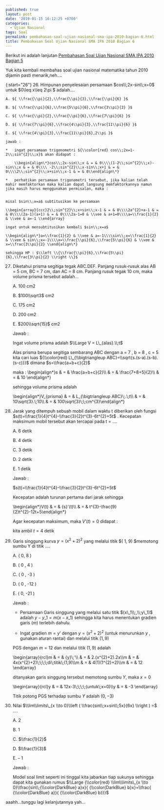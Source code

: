 ```yaml
---
published: true
layout: post
date: '2019-01-15 16:12:25 +0700'
categories:
  - Ujian Nasional
tags: Soal
permalink: pembahasan-soal-ujian-nasional-sma-ipa-2010-bagian-6.html
title: Pembahasan Soal Ujian Nasional SMA IPA 2010 Bagian 6
---
```

Berikut ini adalah lanjutan [Pembahasan Soal Ujian Nasional SMA IPA 2010 Bagian 5]({{site.baseurl}}/pembahasan-soal-ujian-nasional-sma-ipa-2010-bagian-5.html)

Yuk kita kembali membahas soal ujian nasional matematika tahun 2010 dijamin pasti menarik,neh….

{:start="26"}
26. Himpunan penyelesaian persamaan $cos\\;2x-sin\\;x=0$ untuk $0\\leq x\\leq 2\\pi $ adalah….
    
    A. ${ \\frac{\\pi}{2},\\frac{\\pi}{3},\\frac{\\pi}{6} }$
    
    B. ${ \\frac{\\pi}{6},\\frac{5\\pi}{6},\\frac{3\\pi}{2} }$
    
    C. ${ \\frac{\\pi}{2},\\frac{\\pi}{6},\\frac{7\\pi}{6} }$
    
    D. ${ \\frac{7\\pi}{6},\\frac{4\\pi}{3},\\frac{11\\pi}{6} }$
    
    E. ${ \\frac{4\\pi}{3},\\frac{11\\pi}{6},2\\pi }$
    
    jawab :
    
    *   ingat persamaan trigonometri ${\\color{red} cos\\;2x=1-2\\;sin^{2}\\;x}$ akan didapat :
        
        \\begin{align\*}cos\\;2x-sin\\;x & = & 0\\\\(1-2\\;sin^{2}\\;x)-sin\\;x & = & 0\\\\ -2\\;sin^{2}\\;x-sin\\;x+1 & = & 0\\\\2\\;sin^{2}\\;x+sin\\;x-1 & = & 0\\end{align\*}
        
    *   perhatikan persamaan trigonometri tersebut, jika kalian telah mahir memfaktorkan maka kalian dapat langsung memfaktorkannya namun jika masih harus menggunakan permisalan, maka :
        
    
    misal $sin\\;x=a$ subtitusikan ke persamaan
    
    \\begin{array}{ccc}2\\;sin^{2}\\;x+sin\\;x-1 & = & 0\\\\2a^{2}+a-1 & = & 0\\\\(2a-1)(a+1) & = & 0\\\\2a-1=0 & \\vee & a+1=0\\\\a=\\frac{1}{2} & \\vee & a=-1 \\end{array}
    
    ingat untuk mensubtitusikan kembali $sin\\;x=a$
    
    \\begin{align\*}a=\\frac{1}{2} & \\vee & a=-1\\\\sin\\;x=\\frac{1}{2} & \\vee & sin\\;x=-1\\\\x=\\frac{\\pi}{6},\\frac{5\\pi}{6} & \\vee & x=\\frac{3\\pi}{2} \\end{align\*}
    
    sehingga HP : $\\left \\{\\frac{\\pi}{6},\\frac{5\\pi}{6},\\frac{3\\pi}{2} \\right \\}$
    
27. Diketahui prisma segitiga tegak ABC.DEF. Panjang rusuk-rusuk alas AB = 5 cm, BC = 7 cm, dan AC = 8 cm. Panjang rusuk tegak 10 cm, maka volume prisma tersebut adalah…
    
    A. 100 cm2
    
    B. $100\\sqrt3$ cm2
    
    C. 175 cm2
    
    D. 200 cm2
    
    E. $200\\sqrt{15}$ cm2
    
    Jawab :
    
    Ingat volume prisma adalah $\\Large V = L\_{alas}.\\;t$
    
    Alas prisma berupa segitiga sembarang ABC dengan a = 7 , b = 8 , c = 5 kita cari luas ${\\color{red} L\_{\\bigtriangleup ABC}=\\sqrt{s.(s-a).(s-b).(s-c)}}$ dimana $s=\\frac{a+b+c}{2}$
    
    maka : \\begin{align\*}s & = & \\frac{a+b+c}{2}\\\\ & = & \\frac{7+8+5}{2}\\\\ & = & 10 \\end{align\*}
    
    sehingga volume prisma adalah
    
    \\begin{align\*}V\_{prisma} & = & L\_{\\bigtriangleup ABC}\\;.\\;t\\\\ & = & 10\\sqrt{3}.\\;10\\\\ & = & 100\\sqrt{3}\\;\\;cm^{3}\\end{align\*}
    
28. Jarak yang ditempuh sebuah mobil dalam waktu t diberikan oleh fungsi $s(t)=\\frac{1}{4}t^{4}-\\frac{3}{2}t^{3}-6t^{2}+5t$ . Kecepatan maksimum mobil tersebut akan tercapai pada t = ….
    
    A. 6 detik
    
    B. 4 detik
    
    C. 3 detik
    
    D. 2 detik
    
    E. 1 detik
    
    Jawab :
    
    $s(t)=\\frac{1}{4}t^{4}-\\frac{3}{2}t^{3}-6t^{2}+5t$
    
    Kecepatan adalah turunan pertama dari jarak sehingga
    
    \\begin{align\*}V(t) & = & {s}'(t)\\\\ & = & t^{3}-\\frac{9}{2}t^{2}-12t+5\\end{align\*}
    
    Agar kecepatan maksimum, maka ${V}'(t)=0$ didapat :
    
    kita ambil $t = 4$ detik
    
29. Garis singgung kurva $y=(x^{2}+2)^{2}$ yang melalui titik $( 1, 9) $memotong sumbu Y di titik ….
    
    A. ( 0, 8 )
    
    B. ( 0 , 4 )
    
    C. ( 0 , -3 )
    
    D. ( 0 , -12 )
    
    E. ( 0, -21 )
    
    Jawab :
    
    *   Persamaan Garis singgung yang melalui satu titik $(x\_1\\;,\\;y\_1)$ adalah $y-y\_1=m(x-x\_1)$ sehingga kita harus menentukan gradien garis $( m )$ terlebih dahulu.
        
    *   Ingat gradien $m={y}'$ dengan $y=(x^{2}+2)^{2}$ (untuk menurunkan $y$ , gunakan aturan rantai) dan melalui titik $( 1, 9 )$
        
    
    PGS dengan $m = 12$ dan melalui titik $( 1 , 9 )$ adalah
    
    \\begin{array}{rcl}m & = & {y}\\;'\\\\ & = & 2.(x^{2}+2).2x\\\\m & = & 4x(x^{2}+2)\\;\\;\\;\\;di\\;titik\\;(1,9)\\\\m & = & 4(1)(1^{2}+2)\\\\m & = & 12 \\end{array}
    
    ditanyakan garis singgung tersebut memotong sumbu $Y$, maka $x=0$
    
    \\begin{array}{rcl}y & = & 12x-3\\;\\;\\;\\;(untuk\\;x=0)\\\\y & = & -3 \\end{array}
    
    Titik potong PGS terhadap sumbu $Y$ adalah $(0,-3)$
    
30. Nilai $\\lim\\limits\_{x \\to 0}\\left ( \\frac{sin\\;x+sin\\;5x}{6x} \\right ) =$ ….
    
    A. 2
    
    B. 1
    
    C. $\\frac{1}{2}$
    
    D. $\\frac{1}{3}$
    
    E. – 1
    
    Jawab :
    
    Model soal limit seperti ini tinggal kita jabarkan tiap sukunya sehingga dapat kita gunakan rumus $\\Large {\\color{red} \\lim\\limits\_{x \\to 0}\\frac{sin\\;{\\color{DarkBlue} a}x}{ {\\color{DarkBlue} b}x}=\\frac{ {\\color{DarkBlue} a}}{ {\\color{DarkBlue} b}}}$
    

aaahh…tunggu lagi kelanjutannya yah…
